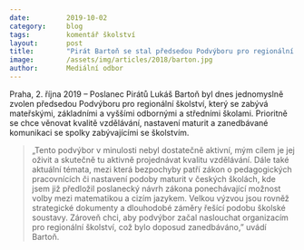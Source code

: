 ```yaml
---
date:         2019-10-02
category:     blog
tags:         komentář školství
layout:       post
title:        "Pirát Bartoň se stal předsedou Podvýboru pro regionální školství"
image:        /assets/img/articles/2018/barton.jpg
author:       Mediální odbor
---
```



Praha, 2. října 2019 – Poslanec Pirátů Lukáš Bartoň byl dnes jednomyslně zvolen předsedou Podvýboru pro regionální školství, který se zabývá mateřskými, základními a vyššími odbornými a středními školami. Prioritně se chce věnovat kvalitě vzdělávání, nastavení maturit a zanedbávané komunikaci se spolky zabývajícími se školstvím.


> „Tento podvýbor v minulosti nebyl dostatečně aktivní, mým cílem je jej oživit a skutečně tu aktivně projednávat kvalitu vzdělávání. Dále také aktuální témata, mezi která bezpochyby patří zákon o pedagogických pracovnících či nastavení podoby maturit v českých školách, kde jsem již předložil poslanecký návrh zákona ponechávající možnost volby mezi matematikou a cizím jazykem. Velkou výzvou jsou rovněž strategické dokumenty a dlouhodobé záměry řešící podobu školské soustavy. Zároveň chci, aby podvýbor začal naslouchat organizacím pro regionální školství, což bylo doposud zanedbáváno,” uvádí Bartoň.  
